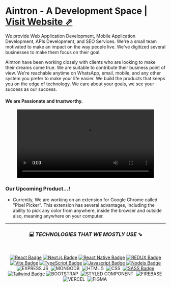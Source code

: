 # Aintron - A Development Space | <u> [Visit Website ⇗](https://aintron.com/) </u>

</div> <div align="start">
  
We provide Web Application Development, Mobile Application Development, APIs Development, and SEO Services. We're a small team motivated to make an impact on the way people live. We've digitized several businesses to make them focus on their goal.

Aintron have been working closely with clients who are looking to make their dreams come true. We are suitable to contribute their business point of view. We're reachable anytime on WhatsApp, email, mobile, and any other system you prefer to make your life easier.
We build the products that keeps you on the edge of technology. We care about your goals, we see your success as our success.

</div>
  
#### We are Passionate and trustworthy.

 <div align="center">
  
  <video width="430" src="https://user-images.githubusercontent.com/92919697/219597856-e0e03c99-e095-4f14-a9bb-696c46e5cfd0.MOV" />

  
  </div>


 <div align="start">
 
 ### Our Upcoming Product...!
- Currently, We are working on an extension for Google Chrome called "Pixel Picker". This extension has several advantages, including the ability to pick any color from anywhere, inside the browser and outside also, meaning anywhere on your computer.

</div>

<hr/>

<div align="center" >

### *💻 TECHNOLOGIES THAT WE MOSTLY USE* ⇘
  
  </div>

</br>

<div align="center" >
 
[![React Badge](https://img.shields.io/badge/-React-61DBFB?style=for-the-badge&labelColor=black&logo=react&logoColor=61DBFB)](#)
[![Next.js Badge](https://img.shields.io/badge/next.js-000000?style=for-the-badge&logo=nextdotjs&logoColor=white)](#)
[![React Native Badge](https://img.shields.io/badge/React_Native-20232A?style=for-the-badge&logo=react&logoColor=61DAFB)](#)
[![REDUX Badge](https://img.shields.io/badge/Redux-593D88?style=for-the-badge&logo=redux&logoColor=white)](#)
 [![Vite Badge](https://img.shields.io/badge/Vite-B73BFE?style=for-the-badge&logo=vite&logoColor=FFD62E)](#)
[![TypeScript Badge](https://img.shields.io/badge/TypeScript-007ACC?style=for-the-badge&logo=typescript&logoColor=white)](#)
[![Javascript Badge](https://img.shields.io/badge/-Javascript-F0DB4F?style=for-the-badge&labelColor=black&logo=javascript&logoColor=F0DB4F)](#)
[![Nodejs Badge](https://img.shields.io/badge/-Nodejs-3C873A?style=for-the-badge&labelColor=black&logo=node.js&logoColor=3C873A)](#)
![EXPRESS JS](https://img.shields.io/badge/Express.js-000000?style=for-the-badge&logo=express&logoColor=white)&nbsp;
![MONGODB](https://img.shields.io/badge/MongoDB-4EA94B?style=for-the-badge&logo=mongodb&logoColor=white)&nbsp;
![HTML 5](https://img.shields.io/badge/HTML5-E34F26?style=for-the-badge&logo=html5&logoColor=white)&nbsp;
![CSS](https://img.shields.io/badge/CSS3-1572B6?style=for-the-badge&logo=css3&logoColor=white)&nbsp;
[![SASS Badge](https://img.shields.io/badge/Sass-CC6699?style=for-the-badge&logo=sass&logoColor=white)](#)
[![Tailwind Badge](https://img.shields.io/badge/Tailwind%20CSS-092749?style=for-the-badge&logo=tailwindcss&logoColor=06B6D4&labelColor=000000)](#)
![BOOTSTRAP](https://img.shields.io/badge/Bootstrap-563D7C?style=for-the-badge&logo=bootstrap&logoColor=white)&nbsp;
![STYLED COMPONENT](https://img.shields.io/badge/styled--components-000000?style=for-the-badge&logo=styled-components&logoColor=white)&nbsp;
![FIREBASE](https://img.shields.io/badge/firebase-ffca28?style=for-the-badge&logo=firebase&logoColor=black)&nbsp;
![VERCEL](https://img.shields.io/badge/Vercel-000000?style=for-the-badge&logo=vercel&logoColor=white)&nbsp;
 ![FIGMA](	https://img.shields.io/badge/Figma-F24E1E?style=for-the-badge&logo=figma&logoColor=white)&nbsp;
<!-- ![HEROKU](https://img.shields.io/badge/Heroku-430098?style=for-the-badge&logo=heroku&logoColor=white)&nbsp; -->
<!-- ![NETLIFY](https://img.shields.io/badge/Netlify-00C7B7?style=for-the-badge&logo=netlify&logoColor=white) -->
<!-- ![VSCODE](https://img.shields.io/badge/VSCode-0078D4?style=for-the-badge&logo=visual%20studio%20code&logoColor=white	) -->
 
 </div>


<!--

**Here are some ideas to get you started:**

🙋‍♀️ A short introduction - what is your organization all about?
🌈 Contribution guidelines - how can the community get involved?
👩‍💻 Useful resources - where can the community find your docs? Is there anything else the community should know?
🍿 Fun facts - what does your team eat for breakfast?
🧙 Remember, you can do mighty things with the power of [Markdown](https://docs.github.com/github/writing-on-github/getting-started-with-writing-and-formatting-on-github/basic-writing-and-formatting-syntax)
-->
